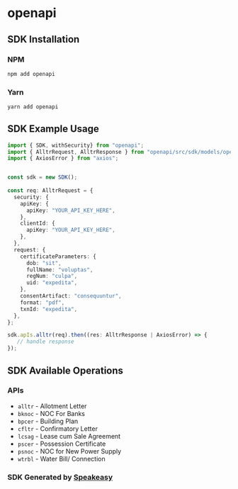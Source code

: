 # openapi

<!-- Start SDK Installation -->
## SDK Installation

### NPM

```bash
npm add openapi
```

### Yarn

```bash
yarn add openapi
```
<!-- End SDK Installation -->

## SDK Example Usage
<!-- Start SDK Example Usage -->
```typescript
import { SDK, withSecurity} from "openapi";
import { AlltrRequest, AlltrResponse } from "openapi/src/sdk/models/operations";
import { AxiosError } from "axios";


const sdk = new SDK();
    
const req: AlltrRequest = {
  security: {
    apiKey: {
      apiKey: "YOUR_API_KEY_HERE",
    },
    clientId: {
      apiKey: "YOUR_API_KEY_HERE",
    },
  },
  request: {
    certificateParameters: {
      dob: "sit",
      fullName: "voluptas",
      regNum: "culpa",
      uid: "expedita",
    },
    consentArtifact: "consequuntur",
    format: "pdf",
    txnId: "expedita",
  },
};

sdk.apIs.alltr(req).then((res: AlltrResponse | AxiosError) => {
   // handle response
});
```
<!-- End SDK Example Usage -->

<!-- Start SDK Available Operations -->
## SDK Available Operations

### APIs

* `alltr` - Allotment Letter
* `bknoc` - NOC For Banks
* `bpcer` - Building Plan
* `cfltr` - Confirmatory Letter
* `lcsag` - Lease cum Sale Agreement
* `pscer` - Possession Certificate
* `psnoc` - NOC for New Power Supply
* `wtrbl` - Water Bill/ Connection

<!-- End SDK Available Operations -->

### SDK Generated by [Speakeasy](https://docs.speakeasyapi.dev/docs/using-speakeasy/client-sdks)
